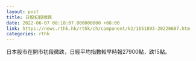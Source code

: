 ```yaml
---
layout: post
title: 日股初段微跌
date: 2022-06-07 08:18:07.000000000 +08:00
link: https://news.rthk.hk/rthk/ch/component/k2/1651893-20220607.htm
categories: rthk
---
```


日本股市在開市初段微跌，日經平均指數較早時報27900點，跌15點。

